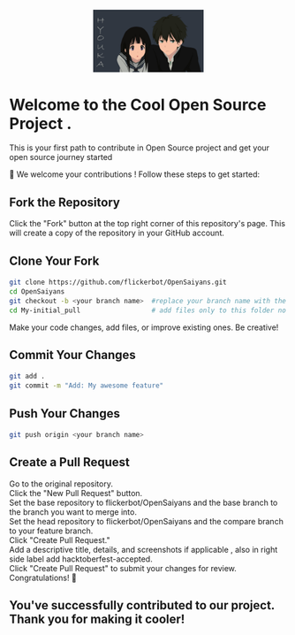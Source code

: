 <p align="center">
  <img src="https://github.com/05-kush/OpenSaiyans/blob/main/peakpx%20(9).jpg" alt="Repository Logo" width="200" />
</p>

# Welcome to the Cool Open Source Project .


This is your first path to contribute in Open Source project and get your open source journey started 

🚀 We welcome your contributions ! Follow these steps to get started:

## Fork the Repository

Click the "Fork" button at the top right corner of this repository's page. This will create a copy of the repository in your GitHub account.

## Clone Your Fork

```bash
git clone https://github.com/flickerbot/OpenSaiyans.git
cd OpenSaiyans
git checkout -b <your branch name>  #replace your branch name with the name you want without <>
cd My-initial_pull                  # add files only to this folder no other files will be accepted

```

Make your code changes, add files, or improve existing ones. Be creative! 

## Commit Your Changes

```bash
git add .
git commit -m "Add: My awesome feature"
```

## Push Your Changes

```bash
git push origin <your branch name>

```



## Create a Pull Request

Go to the original repository. <br>
Click the "New Pull Request" button. <br>
Set the base repository to flickerbot/OpenSaiyans and the base branch to the branch you want to merge into. <br>
Set the head repository to flickerbot/OpenSaiyans and the compare branch to your feature branch. <br>
Click "Create Pull Request." <br>
Add a descriptive title, details, and screenshots if applicable , also in right side label add hacktoberfest-accepted. <br>
Click "Create Pull Request" to submit your changes for review. <br>
Congratulations! 🎉 <br>

## You've successfully contributed to our project. Thank you for making it cooler!
